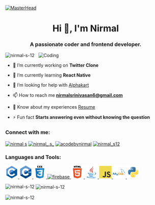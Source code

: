 [![MasterHead](https://mir-s3-cdn-cf.behance.net/project_modules/1400/475eb095746151.5e9ecde695f7a.gif)]()
<h1 align="center">Hi 👋, I'm Nirmal</h1>
<h3 align="center">A passionate coder and frontend developer.</h3>
<img align = "right" alt = "Coding" width = "400" src = "https://cdn.dribbble.com/users/1162077/screenshots/3848914/programmer.gif">

<p align="left"> <img src="https://komarev.com/ghpvc/?username=nirmal-s-12&label=Profile%20views&color=0e75b6&style=flat" alt="nirmal-s-12" /> </p>

- 🔭 I’m currently working on **Twitter Clone**

- 🌱 I’m currently learning **React Native**

- 🤝 I’m looking for help with [Alphakart](https://github.com/NIRMAL-S-12/alphakart)

- 📫 How to reach me **nirmalsrinivasan6@gmail.com**

- 📄 Know about my experiences [Resume](https://drive.google.com/file/d/19gtpreOYXNatvzPZj6aFHQtEG_CEzwfq/view?usp=sharing)

- ⚡ Fun fact **Starts answering even without knowing the question**

<h3 align="left">Connect with me:</h3>
<p align="left">
<a href="https://linkedin.com/in/nirmal s" target="blank"><img align="center" src="https://raw.githubusercontent.com/rahuldkjain/github-profile-readme-generator/master/src/images/icons/Social/linked-in-alt.svg" alt="nirmal s" height="30" width="40" /></a>
<a href="https://instagram.com/nirmal_.s_" target="blank"><img align="center" src="https://raw.githubusercontent.com/rahuldkjain/github-profile-readme-generator/master/src/images/icons/Social/instagram.svg" alt="nirmal_.s_" height="30" width="40" /></a>
<a href="https://www.youtube.com/channel/UCMnbmbF4JOBQlWdp-Rx9k5Q" target="blank"><img align="center" src="https://raw.githubusercontent.com/rahuldkjain/github-profile-readme-generator/master/src/images/icons/Social/youtube.svg" alt="acodebynirmal" height="30" width="40" /></a>
<a href="https://www.hackerearth.com/nirmal_s12" target="blank"><img align="center" src="https://raw.githubusercontent.com/rahuldkjain/github-profile-readme-generator/master/src/images/icons/Social/hackerearth.svg" alt="nirmal_s12" height="30" width="40" /></a>
</p>

<h3 align="left">Languages and Tools:</h3>
<p align="left"> <a href="https://www.cprogramming.com/" target="_blank" rel="noreferrer"> <img src="https://raw.githubusercontent.com/devicons/devicon/master/icons/c/c-original.svg" alt="c" width="40" height="40"/> </a> <a href="https://www.w3schools.com/cpp/" target="_blank" rel="noreferrer"> <img src="https://raw.githubusercontent.com/devicons/devicon/master/icons/cplusplus/cplusplus-original.svg" alt="cplusplus" width="40" height="40"/> </a> <a href="https://www.w3schools.com/css/" target="_blank" rel="noreferrer"> <img src="https://raw.githubusercontent.com/devicons/devicon/master/icons/css3/css3-original-wordmark.svg" alt="css3" width="40" height="40"/> </a> <a href="https://firebase.google.com/" target="_blank" rel="noreferrer"> <img src="https://www.vectorlogo.zone/logos/firebase/firebase-icon.svg" alt="firebase" width="40" height="40"/> </a> <a href="https://www.w3.org/html/" target="_blank" rel="noreferrer"> <img src="https://raw.githubusercontent.com/devicons/devicon/master/icons/html5/html5-original-wordmark.svg" alt="html5" width="40" height="40"/> </a> <a href="https://www.java.com" target="_blank" rel="noreferrer"> <img src="https://raw.githubusercontent.com/devicons/devicon/master/icons/java/java-original.svg" alt="java" width="40" height="40"/> </a> <a href="https://developer.mozilla.org/en-US/docs/Web/JavaScript" target="_blank" rel="noreferrer"> <img src="https://raw.githubusercontent.com/devicons/devicon/master/icons/javascript/javascript-original.svg" alt="javascript" width="40" height="40"/> </a> <a href="https://www.mysql.com/" target="_blank" rel="noreferrer"> <img src="https://raw.githubusercontent.com/devicons/devicon/master/icons/mysql/mysql-original-wordmark.svg" alt="mysql" width="40" height="40"/> </a> <a href="https://www.python.org" target="_blank" rel="noreferrer"> <img src="https://raw.githubusercontent.com/devicons/devicon/master/icons/python/python-original.svg" alt="python" width="40" height="40"/> </a> </p>

<p><img align="left" src="https://github-readme-stats.vercel.app/api/top-langs?username=nirmal-s-12&show_icons=true&locale=en&layout=compact" alt="nirmal-s-12" /></p>

<p>&nbsp;<img align="center" src="https://github-readme-stats.vercel.app/api?username=nirmal-s-12&show_icons=true&locale=en" alt="nirmal-s-12" /></p>

<p><img align="center" src="https://github-readme-streak-stats.herokuapp.com/?user=nirmal-s-12&" alt="nirmal-s-12" /></p>
